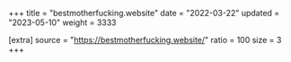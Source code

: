 +++
title = "bestmotherfucking.website"
date = "2022-03-22"
updated = "2023-05-10"
weight = 3333

[extra]
source = "https://bestmotherfucking.website/"
ratio = 100
size = 3
+++
